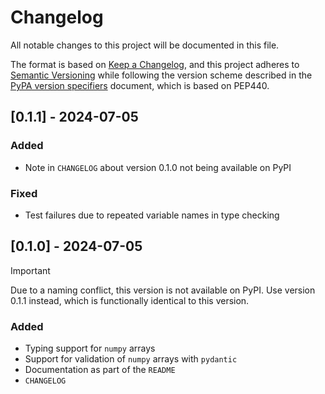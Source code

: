 # Changelog

All notable changes to this project will be documented in this file.

The format is based on [Keep a Changelog](https://keepachangelog.com/en/1.1.0/),
and this project adheres to [Semantic Versioning](https://semver.org/spec/v2.0.0.html) while following the version scheme described in the [PyPA version specifiers](https://packaging.python.org/en/latest/specifications/version-specifiers/#version-specifiers) document, which is based on PEP440.

## [0.1.1] - 2024-07-05

### Added

- Note in `CHANGELOG` about version 0.1.0 not being available on PyPI

### Fixed

- Test failures due to repeated variable names in type checking

## [0.1.0] - 2024-07-05

> [!IMPORTANT]
> 
> Due to a naming conflict, this version is not available on PyPI. Use version 0.1.1 instead, which is functionally identical to this version.

### Added

- Typing support for `numpy` arrays
- Support for validation of `numpy` arrays with `pydantic`
- Documentation as part of the `README`
- `CHANGELOG`

